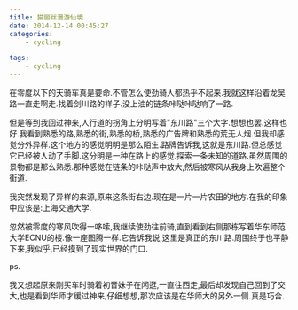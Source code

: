 ```yaml
---
title: 猫丽丝漫游仙境
date: 2014-12-14 00:45:27
categories:
	- cycling

tags:
	- cycling
---
```


在零度以下的天骑车真是要命.不管怎么使劲骑人都热乎不起来.我就这样沿着龙吴路一直走啊走.找着剑川路的样子.没上油的链条咔哒咔哒响了一路.
<!--more-->

但是等到我回过神来,人行道的拐角上分明写着"东川路"三个大字.想想也罢.这样也好.我看到熟悉的路,熟悉的街,熟悉的桥,熟悉的广告牌和熟悉的荒无人烟.但我却感觉分外异样.这个地方的感觉明明是那么陌生.路牌告诉我,这就是东川路.但总感觉它已经被人动了手脚.这分明是一种在路上的感觉.探索一条未知的道路.虽然周围的景物都是那么熟悉.那种感觉在链条的咔哒声中放大,然后被寒风从我身上吹遍整个街道.

我突然发现了异样的来源,原来这条街右边.现在是一片一片农田的地方.在我的印象中应该是:上海交通大学.

忽然被零度的寒风吹得一哆嗦,我继续使劲往前骑,直到看到右侧那栋写着华东师范大学ECNU的楼.像一座图腾一样.它告诉我说,这里是真正的东川路.周围终于也平静下来,我似乎,已经摸到了现实世界的门口.



ps.

我又想起原来刚买车时骑着初音妹子在闲逛,一直往西走,最后却发现自己回到了交大,也是看到华师才缓过神来,仔细想想,那次应该是在华师大的另外一侧.真是巧合.